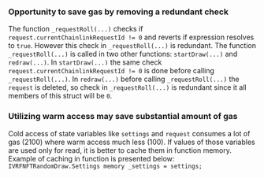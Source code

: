 ### Opportunity to save gas by removing a redundant check
The function `_requestRoll(...)` checks if `request.currentChainlinkRequestId != 0` and reverts if expression resolves to `true`. However this check in `_requestRoll(...)` is redundant. The function `_requestRoll(...)` is called in two other functions: `startDraw(...)` and `redraw(...)`. In `startDraw(...)` the same check `request.currentChainlinkRequestId != 0` is done before calling `_requestRoll(...)`. In `redraw(...)` before calling `_requestRoll(...)` the `request` is deleted, so check in `_requestRoll(...)` is redundant since it all members of this struct will be `0`.

### Utilizing warm access may save substantial amount of gas
Cold access of state variables like `settings` and `request` consumes a lot of gas (2100) where warm access much less (100). If values of those variables are used only for read, it is better to cache them in function memory. Example of caching in function is presented below:
`IVRFNFTRandomDraw.Settings memory _settings = settings;`